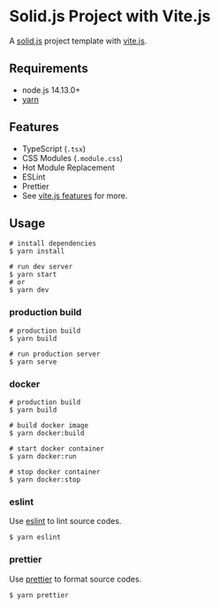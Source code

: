 # Solid.js Project with Vite.js

A [solid.js](https://www.solidjs.com/) project template with [vite.js](https://vitejs.dev/). 

## Requirements

* node.js 14.13.0+
* [yarn](https://yarnpkg.com/)

## Features

* TypeScript (`.tsx`)
* CSS Modules (`.module.css`)
* Hot Module Replacement
* ESLint
* Prettier
* See [vite.js features](https://vitejs.dev/guide/features.html) for more.

## Usage

```shell
# install dependencies
$ yarn install

# run dev server
$ yarn start
# or
$ yarn dev
```

### production build

```
# production build
$ yarn build

# run production server
$ yarn serve
```

### docker

```
# production build
$ yarn build

# build docker image
$ yarn docker:build

# start docker container
$ yarn docker:run

# stop docker container
$ yarn docker:stop
```

### eslint

Use [eslint](https://eslint.org/) to lint source codes.

```shell
$ yarn eslint
```

### prettier

Use [prettier](https://prettier.io/) to format source codes.

```shell
$ yarn prettier
```
